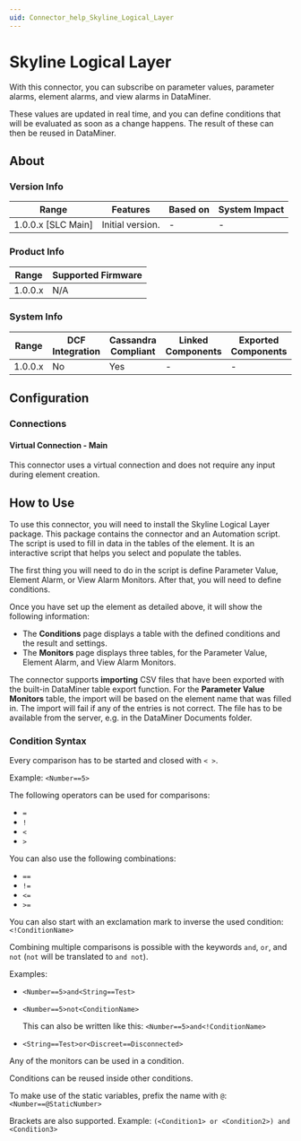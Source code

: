 ```yaml
---
uid: Connector_help_Skyline_Logical_Layer
---
```


# Skyline Logical Layer

With this connector, you can subscribe on parameter values, parameter alarms, element alarms, and view alarms in DataMiner.

These values are updated in real time, and you can define conditions that will be evaluated as soon as a change happens. The result of these can then be reused in DataMiner.

## About

### Version Info

| Range              | Features         | Based on | System Impact |
|--------------------|------------------|----------|---------------|
| 1.0.0.x [SLC Main] | Initial version. | -        | -             |

### Product Info

| Range   | Supported Firmware |
|---------|--------------------|
| 1.0.0.x | N/A                |

### System Info

| Range   | DCF Integration | Cassandra Compliant | Linked Components | Exported Components |
|---------|-----------------|---------------------|-------------------|---------------------|
| 1.0.0.x | No              | Yes                 | -                 | -                   |

## Configuration

### Connections

#### Virtual Connection - Main

This connector uses a virtual connection and does not require any input during element creation.

## How to Use

To use this connector, you will need to install the Skyline Logical Layer package. This package contains the connector and an Automation script.
The script is used to fill in data in the tables of the element. It is an interactive script that helps you select and populate the tables.

The first thing you will need to do in the script is define Parameter Value, Element Alarm, or View Alarm Monitors. After that, you will need to define conditions.

Once you have set up the element as detailed above, it will show the following information:

- The **Conditions** page displays a table with the defined conditions and the result and settings.
- The **Monitors** page displays three tables, for the Parameter Value, Element Alarm, and View Alarm Monitors.

The connector supports **importing** CSV files that have been exported with the built-in DataMiner table export function. For the **Parameter Value Monitors** table, the import will be based on the element name that was filled in. The import will fail if any of the entries is not correct. The file has to be available from the server, e.g. in the DataMiner Documents folder.

### Condition Syntax

Every comparison has to be started and closed with `< >`.

Example: `<Number==5>`

The following operators can be used for comparisons:

- `=`
- `!`
- `<`
- `>`

You can also use the following combinations:

- `==`
- `!=`
- `<=`
- `>=`

You can also start with an exclamation mark to inverse the used condition: `<!ConditionName>`

Combining multiple comparisons is possible with the keywords `and`, `or`, and `not` (`not` will be translated to `and not`).

Examples:

- `<Number==5>and<String==Test>`

- `<Number==5>not<ConditionName>`

  This can also be written like this: `<Number==5>and<!ConditionName>`

- `<String==Test>or<Discreet==Disconnected>`

Any of the monitors can be used in a condition.

Conditions can be reused inside other conditions.

To make use of the static variables, prefix the name with `@`: `<Number==@StaticNumber>`

Brackets are also supported. Example: `(<Condition1> or <Condition2>) and <Condition3>`
